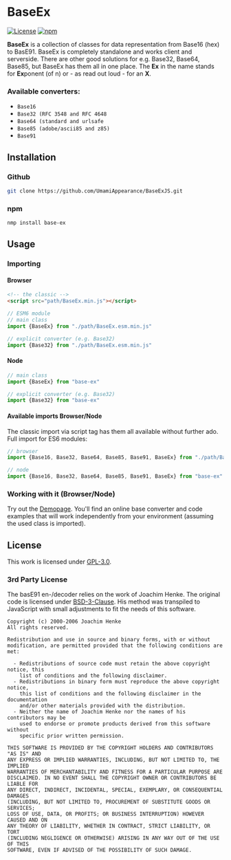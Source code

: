 # BaseEx

[![License](https://img.shields.io/github/license/UmamiAppearance/BaseExJs?color=009911&style=for-the-badge)](./LICENSE)
[![npm](https://img.shields.io/npm/v/base-ex?color=%23009911&style=for-the-badge)](https://www.npmjs.com/package/base-ex)


**BaseEx** is a collection of classes for data representation from Base16 (hex) to BasE91.
BaseEx is completely standalone and works client and serverside.
There are other good solutions for e.g. Base32, Base64, Base85, but BaseEx has them all in one place.
The **Ex** in the name stands for **Ex**ponent (of n) or - as read out loud - for an **X**.


### Available converters:
* ``Base16``
* ``Base32 (RFC 3548 and RFC 4648``
* ``Base64 (standard and urlsafe``
* ``Base85 (adobe/ascii85 and z85)``
* ``Base91``



## Installation

### Github
```sh
git clone https://github.com/UmamiAppearance/BaseExJS.git
```

### npm
```sh
nmp install base-ex
```

## Usage

### Importing

#### Browser

```html
<!-- the classic -->
<script src="path/BaseEx.min.js"></script>
```

```js
// ESM6 module
// main class
import {BaseEx} from "./path/BaseEx.esm.min.js"

// explicit converter (e.g. Base32)
import {Base32} from "./path/BaseEx.esm.min.js"
```

#### Node
```js
// main class
import {BaseEx} from "base-ex"

// explicit converter (e.g. Base32)
import {Base32} from "base-ex"
```

#### Available imports Browser/Node
The classic import via script tag has them all available without further ado. Full import for ES6 modules:  
```js
// browser
import {Base16, Base32, Base64, Base85, Base91, BaseEx} from "./path/BaseEx.esm.min.js"

// node
import {Base16, Base32, Base64, Base85, Base91, BaseEx} from "base-ex"
```

### Working with it (Browser/Node)
Try out the [Demopage](https://umamiappearance.github.io/BaseExJS/demo.html). You'll find an online base converter and code examples that will work independently from your environment (assuming the used class is imported).

## License
This work is licensed under [GPL-3.0](https://opensource.org/licenses/GPL-3.0).

### 3rd Party License

The basE91 en-/decoder relies on the work of Joachim Henke. The original code is licensed under [BSD-3-Clause](https://opensource.org/licenses/BSD-3-Clause). His method was transpiled to JavaScript with small adjustments to fit the needs of this software.

```
Copyright (c) 2000-2006 Joachim Henke
All rights reserved.

Redistribution and use in source and binary forms, with or without
modification, are permitted provided that the following conditions are met:

  - Redistributions of source code must retain the above copyright notice, this
    list of conditions and the following disclaimer.
  - Redistributions in binary form must reproduce the above copyright notice,
    this list of conditions and the following disclaimer in the documentation
    and/or other materials provided with the distribution.
  - Neither the name of Joachim Henke nor the names of his contributors may be
    used to endorse or promote products derived from this software without
    specific prior written permission.

THIS SOFTWARE IS PROVIDED BY THE COPYRIGHT HOLDERS AND CONTRIBUTORS "AS IS" AND
ANY EXPRESS OR IMPLIED WARRANTIES, INCLUDING, BUT NOT LIMITED TO, THE IMPLIED
WARRANTIES OF MERCHANTABILITY AND FITNESS FOR A PARTICULAR PURPOSE ARE
DISCLAIMED. IN NO EVENT SHALL THE COPYRIGHT OWNER OR CONTRIBUTORS BE LIABLE FOR
ANY DIRECT, INDIRECT, INCIDENTAL, SPECIAL, EXEMPLARY, OR CONSEQUENTIAL DAMAGES
(INCLUDING, BUT NOT LIMITED TO, PROCUREMENT OF SUBSTITUTE GOODS OR SERVICES;
LOSS OF USE, DATA, OR PROFITS; OR BUSINESS INTERRUPTION) HOWEVER CAUSED AND ON
ANY THEORY OF LIABILITY, WHETHER IN CONTRACT, STRICT LIABILITY, OR TORT
(INCLUDING NEGLIGENCE OR OTHERWISE) ARISING IN ANY WAY OUT OF THE USE OF THIS
SOFTWARE, EVEN IF ADVISED OF THE POSSIBILITY OF SUCH DAMAGE.
```
